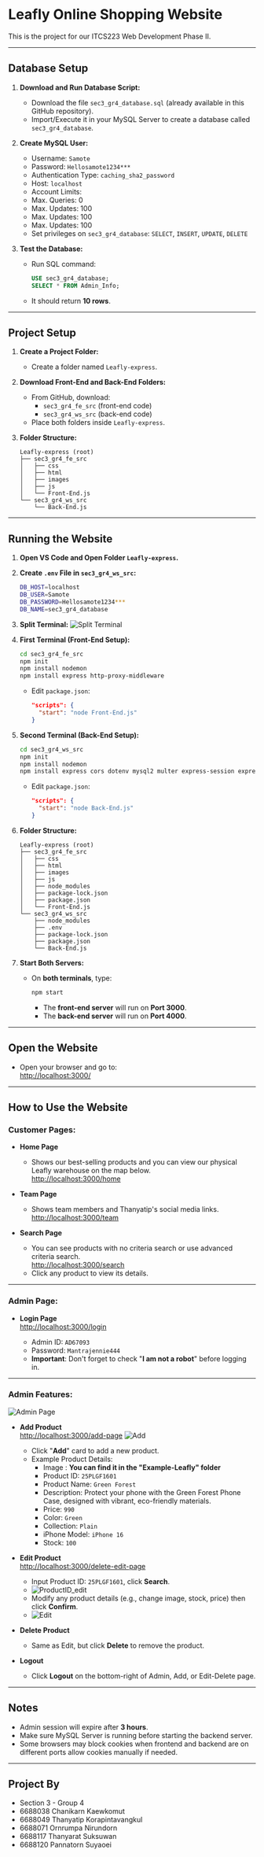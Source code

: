 # Leafly Online Shopping Website

This is the project for our ITCS223 Web Development Phase II.

---

## Database Setup

1. **Download and Run Database Script:**
   - Download the file `sec3_gr4_database.sql` (already available in this GitHub repository).
   - Import/Execute it in your MySQL Server to create a database called `sec3_gr4_database`.

2. **Create MySQL User:**
   - Username: `Samote`
   - Password: `Hellosamote1234***`
   - Authentication Type: `caching_sha2_password`
   - Host: `localhost`
   - Account Limits:
   - Max. Queries: 0
   - Max. Updates: 100
   - Max. Updates: 100
   - Max. Updates: 100
   - Set privileges on `sec3_gr4_database`: `SELECT`, `INSERT`, `UPDATE`, `DELETE`

3. **Test the Database:**
   - Run SQL command:
     ```sql
     USE sec3_gr4_database;
     SELECT * FROM Admin_Info;
     ```
   - It should return **10 rows**.

---

## Project Setup

1. **Create a Project Folder:**
   - Create a folder named `Leafly-express`.

2. **Download Front-End and Back-End Folders:**
   - From GitHub, download:
     - `sec3_gr4_fe_src` (front-end code)
     - `sec3_gr4_ws_src` (back-end code)
   - Place both folders inside `Leafly-express`.

3. **Folder Structure:**
   ```
   Leafly-express (root)
   ├── sec3_gr4_fe_src
   │   ├── css
   │   ├── html
   │   ├── images
   │   ├── js
   │   └── Front-End.js
   └── sec3_gr4_ws_src
       └── Back-End.js
   ```

---

## Running the Website

1. **Open VS Code and Open Folder `Leafly-express`.**

2. **Create `.env` File in `sec3_gr4_ws_src`:**
   ```bash
   DB_HOST=localhost
   DB_USER=Samote
   DB_PASSWORD=Hellosamote1234***
   DB_NAME=sec3_gr4_database
   ```

3. **Split Terminal:**
   ![Split Terminal](Example-Leafly/Readme-img/Split-Terminal.png)

4. **First Terminal (Front-End Setup):**
   ```bash
   cd sec3_gr4_fe_src
   npm init
   npm install nodemon
   npm install express http-proxy-middleware
   ```

   - Edit `package.json`:
     ```json
     "scripts": {
       "start": "node Front-End.js"
     }
     ```

5. **Second Terminal (Back-End Setup):**
   ```bash
   cd sec3_gr4_ws_src
   npm init
   npm install nodemon
   npm install express cors dotenv mysql2 multer express-session express-mysql-session body-parser
   ```

   - Edit `package.json`:
     ```json
     "scripts": {
       "start": "node Back-End.js"
     }
     ```

6. **Folder Structure:**
   ```
   Leafly-express (root)
   ├── sec3_gr4_fe_src
   │   ├── css
   │   ├── html
   │   ├── images
   │   ├── js
   │   ├── node_modules
   │   ├── package-lock.json
   │   ├── package.json
   │   └── Front-End.js
   └── sec3_gr4_ws_src
       ├── node_modules
       ├── .env
       ├── package-lock.json
       ├── package.json
       └── Back-End.js
   ```

7. **Start Both Servers:**
   - On **both terminals**, type:
     ```bash
     npm start
     ```
     - The **front-end server** will run on **Port 3000**.
     - The **back-end server** will run on **Port 4000**.

---

## Open the Website

- Open your browser and go to:  
  [http://localhost:3000/](http://localhost:3000/)

---

## How to Use the Website

### Customer Pages:
- **Home Page**  
  - Shows our best-selling products and you can view our physical Leafly warehouse on the map below.  
  [http://localhost:3000/home](http://localhost:3000/home)

- **Team Page**  
  - Shows team members and Thanyatip's social media links.  
  [http://localhost:3000/team](http://localhost:3000/team)

- **Search Page**  
  - You can see products with no criteria search or use advanced criteria search.  
  [http://localhost:3000/search](http://localhost:3000/search)
  - Click any product to view its details.

---

### Admin Page:
- **Login Page**  
  [http://localhost:3000/login](http://localhost:3000/login)

  - Admin ID: `AD67093`
  - Password: `Mantrajennie444`
  - **Important**: Don't forget to check "**I am not a robot**" before logging in.

---

### Admin Features:

![Admin Page](Example-Leafly/Readme-img/Admin.png)

- **Add Product**  
  [http://localhost:3000/add-page](http://localhost:3000/add-page)
  ![Add](Example-Leafly/Readme-img/Add.png)
  - Click "**Add**" card to add a new product.
  - Example Product Details:
    - Image : **You can find it in the "Example-Leafly" folder**
    - Product ID: `25PLGF1601`
    - Product Name: `Green Forest`
    - Description: Protect your phone with the Green Forest Phone Case, designed with vibrant, eco-friendly materials.
    - Price: `990`
    - Color: `Green`
    - Collection: `Plain`
    - iPhone Model: `iPhone 16`
    - Stock: `100`



- **Edit Product**  
  [http://localhost:3000/delete-edit-page](http://localhost:3000/delete-edit-page)
  - Input Product ID: `25PLGF1601`, click **Search**.
  - ![ProductID_edit](Example-Leafly/Readme-img/ProductID_edit.png)
  - Modify any product details (e.g., change image, stock, price) then click **Confirm**.
  - ![Edit](Example-Leafly/Readme-img/Edit.png)
- **Delete Product**  
  - Same as Edit, but click **Delete** to remove the product.

- **Logout**  
  - Click **Logout** on the bottom-right of Admin, Add, or Edit-Delete page.

---

## Notes

- Admin session will expire after **3 hours**.
- Make sure MySQL Server is running before starting the backend server.
- Some browsers may block cookies when frontend and backend are on different ports allow cookies manually if needed.

---

## Project By

- Section 3 - Group 4  
- 6688038 Chanikarn Kaewkomut  
- 6688049 Thanyatip Korapintavangkul  
- 6688071 Ornrumpa Nirundorn  
- 6688117 Thanyarat Suksuwan  
- 6688120 Pannatorn Suyaoei
